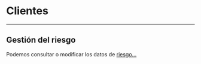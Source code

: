 # Clientes
----------------------

## Gestión del riesgo
Podemos consultar o modificar los datos de [riesgo...](./riesgo.md)

